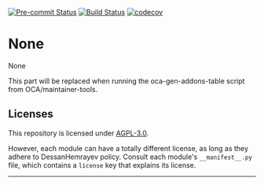 
<!-- /!\ Non OCA Context : Set here the badge of your runbot / runboat instance. -->
[![Pre-commit Status](https://github.com/DessanHemrayev/None/actions/workflows/pre-commit.yml/badge.svg?branch=14.0)](https://github.com/DessanHemrayev/None/actions/workflows/pre-commit.yml?query=branch%3A14.0)
[![Build Status](https://github.com/DessanHemrayev/None/actions/workflows/test.yml/badge.svg?branch=14.0)](https://github.com/DessanHemrayev/None/actions/workflows/test.yml?query=branch%3A14.0)
[![codecov](https://codecov.io/gh/DessanHemrayev/None/branch/14.0/graph/badge.svg)](https://codecov.io/gh/DessanHemrayev/None)
<!-- /!\ Non OCA Context : Set here the badge of your translation instance. -->

<!-- /!\ do not modify above this line -->

# None

None

<!-- /!\ do not modify below this line -->

<!-- prettier-ignore-start -->

[//]: # (addons)

This part will be replaced when running the oca-gen-addons-table script from OCA/maintainer-tools.

[//]: # (end addons)

<!-- prettier-ignore-end -->

## Licenses

This repository is licensed under [AGPL-3.0](LICENSE).

However, each module can have a totally different license, as long as they adhere to DessanHemrayev
policy. Consult each module's `__manifest__.py` file, which contains a `license` key
that explains its license.

----
<!-- /!\ Non OCA Context : Set here the full description of your organization. -->
